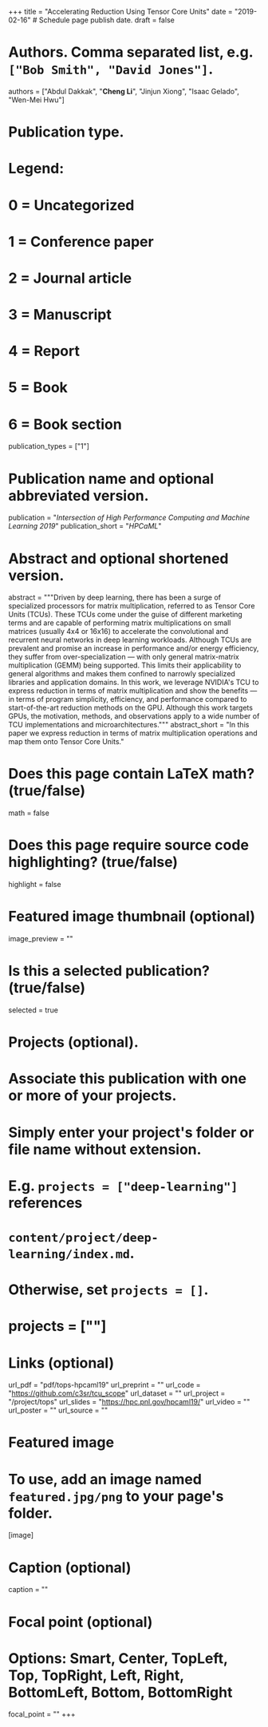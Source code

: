 +++
title = "Accelerating Reduction Using Tensor Core Units"
date = "2019-02-16"  # Schedule page publish date.
draft = false

# Authors. Comma separated list, e.g. `["Bob Smith", "David Jones"]`.
authors = ["Abdul Dakkak", "**Cheng Li**", "Jinjun Xiong", "Isaac Gelado", "Wen-Mei Hwu"]

# Publication type.
# Legend:
# 0 = Uncategorized
# 1 = Conference paper
# 2 = Journal article
# 3 = Manuscript
# 4 = Report
# 5 = Book
# 6 = Book section
publication_types = ["1"]

# Publication name and optional abbreviated version.
publication = "*Intersection of High Performance Computing and Machine Learning 2019*"
publication_short = "*HPCaML*"

# Abstract and optional shortened version.
abstract = """Driven by deep learning, there has been a surge of specialized processors for matrix multiplication, referred to as Tensor Core Units (TCUs). These TCUs come under the guise of different marketing terms and are capable of performing matrix multiplications on small matrices (usually 4x4 or 16x16) to accelerate the convolutional and recurrent neural networks in deep learning workloads. Although TCUs are prevalent and promise an increase in performance and/or energy efficiency, they suffer from over-specialization — with only general matrix-matrix multiplication (GEMM) being supported. This limits their applicability to general algorithms and makes them confined to narrowly specialized libraries and application domains. In this work, we leverage NVIDIA's TCU to express reduction in terms of matrix multiplication and show the benefits — in terms of program simplicity, efficiency, and performance compared to start-of-the-art reduction methods on the GPU. Although this work targets GPUs, the motivation, methods, and observations apply to a wide number of TCU implementations and microarchitectures."""
abstract_short = "In this paper we express reduction in terms of matrix multiplication operations and map them onto Tensor Core Units."


# Does this page contain LaTeX math? (true/false)
math = false

# Does this page require source code highlighting? (true/false)
highlight = false

# Featured image thumbnail (optional)
image_preview = ""

# Is this a selected publication? (true/false)
selected = true

# Projects (optional).
#   Associate this publication with one or more of your projects.
#   Simply enter your project's folder or file name without extension.
#   E.g. `projects = ["deep-learning"]` references 
#   `content/project/deep-learning/index.md`.
#   Otherwise, set `projects = []`.
#   projects = [""]

# Links (optional)
url_pdf = "pdf/tops-hpcaml19"
url_preprint = ""
url_code = "https://github.com/c3sr/tcu_scope"
url_dataset = ""
url_project = "/project/tops"
url_slides = "https://hpc.pnl.gov/hpcaml19/"
url_video = ""
url_poster = ""
url_source = ""

# Featured image
# To use, add an image named `featured.jpg/png` to your page's folder. 
[image]
  # Caption (optional)
  caption = ""

  # Focal point (optional)
  # Options: Smart, Center, TopLeft, Top, TopRight, Left, Right, BottomLeft, Bottom, BottomRight
  focal_point = ""
+++
